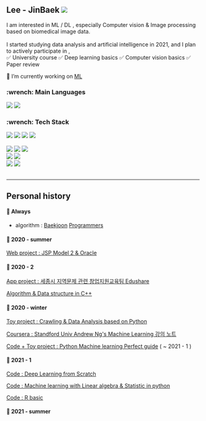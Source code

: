<h2 align="left"> Lee - JinBaek  <a href="https://hits.seeyoufarm.com"><img src="https://hits.seeyoufarm.com/api/count/incr/badge.svg?url=https%3A%2F%2Fgithub.com%2FJin-Baek&count_bg=%23A26ED3&title_bg=%23555555&icon=atom.svg&icon_color=%23FFFFFF&title=Visitors&edge_flat=true"/></a></h2> 

I am interested in ML / DL , especially Computer vision & Image processing based on biomedical image data.<br><br>
I started studying data analysis and artificial intelligence in 2021, and I plan to actively participate in , <br>
✅ University course  ✅ Deep learning basics  ✅ Computer vision basics ✅ Paper review

🌱 I’m currently working on [ML](https://github.com/Jin-Baek/Machine_Learning-python) <br>

<h3 align="left">  :wrench: Main Languages </h3>  
<p align="left">
  <a href=""><img src="https://img.shields.io/badge/Java-007396?style=flat-square&logo=Java&logoColor=white"/></a>
  <a href=""><img src="https://img.shields.io/badge/Python-3776AB?style=flat-square&logo=python&logoColor=white"/></a>
</p>

<h3 align="left"> :wrench: Tech Stack </h3>

<p align="left">
  
  <a href=""><img src="https://img.shields.io/badge/Numpy-013243?style=flat-square&logo=numpy&logoColor=white"/></a>
  <a href=""><img src="https://img.shields.io/badge/Pandas-150458?style=flat-square&logo=pandas&logoColor=white"/></a>
  <a href=""><img src="https://img.shields.io/badge/Scikit--learn-F7931E?style=flat-square&logo=scikit-learn&logoColor=white"/></a>
  <a href=""><img src="https://img.shields.io/badge/Jupyter-F37626?style=flat-square&logo=Jupyter&logoColor=white"/></a>
  <br><br>
  <a href=""><img src="https://img.shields.io/badge/HTML5-E34F26?style=flat-square&logo=HTML5&logoColor=white"/></a>
  <a href=""><img src="https://img.shields.io/badge/CSS3-1572B6?style=flat-square&logo=CSS3&logoColor=white"/></a>
  <a href=""><img src="https://img.shields.io/badge/Android--studio-3DDC84?style=flat-square&logo=android-studio&logoColor=white"/></a>
  <br>
  <a href=""><img src="https://img.shields.io/badge/JSP-007396?style=flat-square&logo=java&logoColor=white"/></a>
  <a href=""><img src="https://img.shields.io/badge/Json-000000?style=flat-square&logo=json&logoColor=white"/></a>
  <br>
  <a href=""><img src="https://img.shields.io/badge/Oracle-F80000?style=flat-square&logo=Oracle&logoColor=white"/></a>
  <a href=""><img src="https://img.shields.io/badge/MySQL-4479A1?style=flat-square&logo=MySQL&logoColor=white"/></a>
 <br><br>
</p>

-----------------------------

## Personal history

#### :triangular_flag_on_post: Always 

- algorithm : [Baekjoon](https://www.acmicpc.net/user/baekpower98)  [Programmers](https://programmers.co.kr/)

#### :triangular_flag_on_post: 2020 - summer 

[Web project : JSP Model 2 & Oracle](https://github.com/Jin-Baek/Project1)

#### :triangular_flag_on_post: 2020 - 2

[App project : 세종시 지역문제 관련 창업지원교육팀 Edushare](https://github.com/Jin-Baek/Edushare_AppDev)  

[Algorithm & Data structure in C++](https://github.com/Jin-Baek/datastructure_cpp)

#### :triangular_flag_on_post: 2020 - winter

[Toy project : Crawling & Data Analysis based on Python ](https://github.com/Jin-Baek/Py.Crawling_Analysis)

[Coursera : Standford Univ Andrew Ng's Machine Learning 강의 노트](https://github.com/Jin-Baek/courseraML)

[Code + Toy project : Python Machine learning Perfect guide](https://github.com/Jin-Baek/Python-Machine-learning-Perfect-guide-) ( ~ 2021 - 1 )

#### :triangular_flag_on_post: 2021 - 1

[Code : Deep Learning from Scratch](https://github.com/Jin-Baek/Deep-Learning-from-Scratch)

[Code : Machine learning with Linear algebra & Statistic in python](https://github.com/Jin-Baek/ML-LinearAlgebra-and-Statistics-with-python)

[Code : R basic](https://github.com/Jin-Baek/R_basic)

#### :triangular_flag_on_post: 2021 - summer




<!--
**Jin-Baek/Jin-Baek** is a ✨ _special_ ✨ repository because its `README.md` (this file) appears on your GitHub profile.

Here are some ideas to get you started:

- 🔭 I’m currently working on ...
- 🌱 I’m currently learning ...
- 👯 I’m looking to collaborate on ...
- 🤔 I’m looking for help with ...
- 💬 Ask me about ...
- 📫 How to reach me: ...
- 😄 Pronouns: ...
- ⚡ Fun fact: ...
-->

